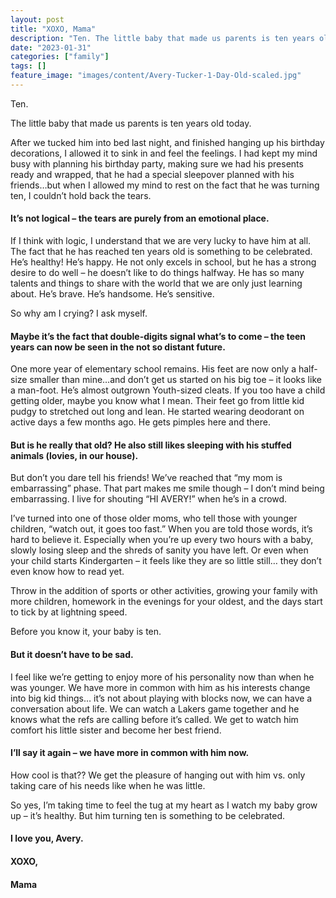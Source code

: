 ```yaml
---
layout: post
title: "XOXO, Mama"
description: "Ten. The little baby that made us parents is ten years old today. After we tucked him into bed last night, and finished hanging up his birthday decorations, I allowed it to sink in and feel the feelings. I had"
date: "2023-01-31"
categories: ["family"]
tags: []
feature_image: "images/content/Avery-Tucker-1-Day-Old-scaled.jpg"
---
```


Ten.

The little baby that made us parents is ten years old today.

After we tucked him into bed last night, and finished hanging up his birthday decorations, I allowed it to sink in and feel the feelings. I had kept my mind busy with planning his birthday party, making sure we had his presents ready and wrapped, that he had a special sleepover planned with his friends…but when I allowed my mind to rest on the fact that he was turning ten, I couldn’t hold back the tears.

#### It’s not logical – the tears are purely from an emotional place.

If I think with logic, I understand that we are very lucky to have him at all. The fact that he has reached ten years old is something to be celebrated. He’s healthy! He’s happy. He not only excels in school, but he has a strong desire to do well – he doesn’t like to do things halfway. He has so many talents and things to share with the world that we are only just learning about. He’s brave. He’s handsome. He’s sensitive.

So why am I crying? I ask myself.

#### Maybe it’s the fact that double-digits signal what’s to come – the teen years can now be seen in the not so distant future.

One more year of elementary school remains. His feet are now only a half-size smaller than mine…and don’t get us started on his big toe – it looks like a man-foot. He’s almost outgrown Youth-sized cleats. If you too have a child getting older, maybe you know what I mean. Their feet go from little kid pudgy to stretched out long and lean. He started wearing deodorant on active days a few months ago. He gets pimples here and there.

#### But is he really that old? He also still likes sleeping with his stuffed animals (lovies, in our house).

But don’t you dare tell his friends! We’ve reached that “my mom is embarrassing” phase. That part makes me smile though – I don’t mind being embarrassing. I live for shouting “HI AVERY!” when he’s in a crowd.

I’ve turned into one of those older moms, who tell those with younger children, “watch out, it goes too fast.” When you are told those words, it’s hard to believe it. Especially when you’re up every two hours with a baby, slowly losing sleep and the shreds of sanity you have left. Or even when your child starts Kindergarten – it feels like they are so little still… they don’t even know how to read yet.

Throw in the addition of sports or other activities, growing your family with more children, homework in the evenings for your oldest, and the days start to tick by at lightning speed.

Before you know it, your baby is ten.

#### But it doesn’t have to be sad.

I feel like we’re getting to enjoy more of his personality now than when he was younger. We have more in common with him as his interests change into big kid things… it’s not about playing with blocks now, we can have a conversation about life. We can watch a Lakers game together and he knows what the refs are calling before it’s called. We get to watch him comfort his little sister and become her best friend.

#### I’ll say it again – we have more in common with him now.

How cool is that?? We get the pleasure of hanging out with him vs. only taking care of his needs like when he was little.

So yes, I’m taking time to feel the tug at my heart as I watch my baby grow up – it’s healthy. But him turning ten is something to be celebrated.

#### I love you, Avery.

#### XOXO,

#### Mama
